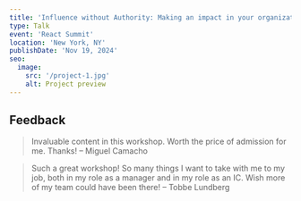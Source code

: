 ```yaml
---
title: 'Influence without Authority: Making an impact in your organization regardless of job title'
type: Talk
event: 'React Summit'
location: 'New York, NY'
publishDate: 'Nov 19, 2024'
seo:
  image:
    src: '/project-1.jpg'
    alt: Project preview
---
```


## Feedback

> Invaluable content in this workshop. Worth the price of admission for me. Thanks! – Miguel Camacho

> Such a great workshop! So many things I want to take with me to my job, both in my role as a manager and in my role as an IC. Wish more of my team could have been there! – Tobbe Lundberg
